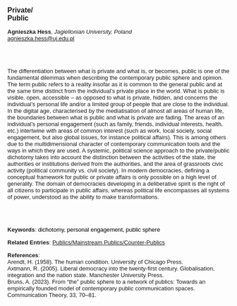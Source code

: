 <!DOCTYPE html><html lang="en"><head><title="Private/Public"></head>
<body><p><font face="Poppins, Calibri, sans-serif" size="3"><b>Private/<br>Public</b></font></p>
<p><font face="Poppins, Calibri, sans-serif" size="2"><b>Agnieszka Hess</b>, <i>Jagiellonian University, Poland</i><br><a href="mailto:agnieszka.hess@uj.edu.pl" target="blank">agnieszka.hess@uj.edu.pl</a></font></p>
<p><font face="Poppins, Calibri, sans-serif" size="2"><br><br><br>The differentiation between what is private and what is, or becomes, public is one of the fundamental dilemmas when describing the contemporary public sphere and opinion. The term public refers to a reality insofar as it is common to the general public and at the same time distinct from the individual’s private place in the world. What is public is visible, open, accessible – as opposed to what is private, hidden, and concerns the individual’s personal life and/or a limited group of people that are close to the individual. In the digital age, characterised by the mediatisation of almost all areas of human life, the boundaries between what is public and what is private are fading. The areas of an individual’s personal engagement (such as family, friends, individual interests, health, etc.) intertwine with areas of common interest (such as work, local society, social engagement, but also global issues, for instance political affairs). This is among others due to the multidimensional character of contemporary communication tools and the ways in which they are used. A systemic, political science approach to the private/public dichotomy takes into account the distinction between the activities of the state, the authorities or institutions derived from the authorities, and the area of grassroots civic activity (political community vs. civil society). In modern democracies, defining a conceptual framework for public or private affairs is only possible on a high level of generality. The domain of democracies developing in a deliberative spirit is the right of all citizens to participate in public affairs, whereas political life encompasses all systems of power, understood as the ability to make transformations.<br><br><br><br></font></p>
<p><font face="Poppins, Calibri, sans-serif" size="2"><b>Keywords</b>: </span></span></font></font></span></font><font color="#000000"><span style="text-decoration: none"><font face="calibri, sans-serif"><font size="2" style="font-size: 10pt"><span style="letter-spacing: -0.1pt"><span lang="en-gb">d</span></span></font></font></span></font><font color="#000000"><span style="text-decoration: none"><font face="calibri, sans-serif"><font size="2" style="font-size: 10pt"><span style="letter-spacing: -0.1pt"><span lang="en-gb">ichotomy, personal engagement, public sphere</span></span></font></font></span></font></font></p>
<p><font face="Poppins, Calibri, sans-serif" size="2"><b>Related Entries</b>: <a href="./publics-mainstream-publics-counter-publics.html">Publics/Mainstream Publics/Counter-Publics</a></font></p>
<p><font face="Poppins, Calibri, sans-serif" size="2"><b>References</b>:<br>Arendt, H. (1958). The human condition. University of Chicago Press.<br>Axtmann, R. (2005). Liberal democracy into the twenty-first century. Globalisation, integration and the nation state. Manchester University Press.<br>Bruns, A. (2023). From “the” public sphere to a network of publics: Towards an empirically founded model of contemporary public communication spaces. Communication Theory, 33, 70–81.</font></p>
</body>